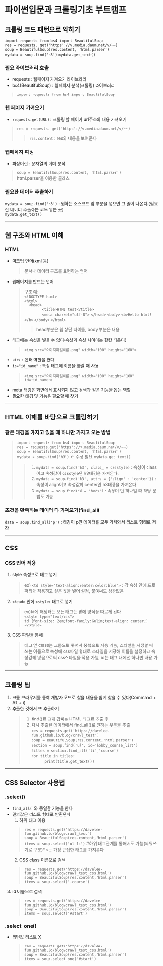 # 파이썬입문과 크롤링기초 부트캠프
## 크롤링 코드 패턴으로 익히기
`import requests from bs4 import BeautifulSoup`  
`res = requests. get('https'://v.media.daum.net/v/~~)`  
`soup = BeautifulSoup(res.content, 'html.parser')`  
`mydata = soup.find('h3')`
`mydata.get_text()`
### 필요 라이브러리 호출
* requests : 웹페이지 가져오기 라이브러리
* bs4(BeautifulSoup) : 웹페이지 분석(크롤링) 라이브러리
> `import requests from bs4 import BeautifulSoup` 

### 웹 페이지 가져오기
* `requests.get(URL)` : 크롤링 할 페이지 url주소의 내용 가져오기
> `res = requests. get('https'://v.media.daum.net/v/~~)`
> > `res.content` : res의 내용을 보여준다

### 웹페이지 파싱
* 파싱이란 : 문자열의 이미 분석
> `soup = BeautifulSoup(res.content, 'html.parser')`  
> html.parser울 아용한 클래스

### 필요한 데이터 추출하기
`mydata = soup.find('h3')` : 원하는 소스코드 앞 부분을 넣으면 그 줄이 나온다.(필요한 데이터 추출하는 코드 넣는 곳)  
`mydata.get_text()`  

---

## 웹 구조와 HTML 이해
### HTML
* 마크업 언어(xml 등)
  > 문서나 데이터 구조를 표현하는 언어
* 웹페이지를 만드는 언어
  > 구조 예:  
`<!DOCTYPE html>`  
`<html>`  
`   <head> `   
`        <title>HTML test</title>`  
`        <meta charset="utf-8">`
    `</head>`
    `<body>`
        `<b>Hello html!</b>`
    `</body>`
`</html>`
  >> head부분은 웹 상단 타이틀, body 부분은 내용
* 태그에는 속성을 넣을 수 있다(속성과 속성 사이에는 한칸 띄운다)  
   > `<img src="이미지파일이름.png" width="100" height="100">`
* `<br>` : 엔터 역할을 한다
* `id="id_name"` : 특정 태그에 이름을 붙일 때 사용
  > `<img src="이미지파일이름.png" width="100" height="100" id="id_name">`
* meta 태깅은 화면에서 표시되지 않고 검색과 같은 기능을 돕는 역할
* 필요한 태깅 및 기능은 필요할 때 찾기

---
## HTML 이해를 바탕으로 크롤링하기
### 같은 태깅을 가지고 있을 때 하나만 가지고 오는 방법
>`import requests from bs4 import BeautifulSoup`  
`res = requests.get('https'://v.media.daum.net/v/~~)`  
`soup = BeautifulSoup(res.content, 'html.parser')`  
`mydata = soup.find('h3')` <- 수정 필요
`mydata.get_text()`
  > > 1. `mydata = soup.find('h3', class_ = cssstyle)` : 속성이 class이고 속성값이 cssstyle인 h3태깅을 가져온다.
  > > 2. `mydata = soup.find('h3', attrs = {'align' : 'center'})` : 속성이 align이고 속성값이 center인 h3태깅을 가져온다
  > > 3. `mydata = soup.find(id = 'body')` : 속성이 단 하나일 때 해당 문법도 가능

### 조건을 만족하는 데이터 다 가져오기(find_all)
`data = soup.find_all('p')` : 태깅이 p인 데이터를 모두 가져와서 리스트 형태로 저장  

 ---
## CSS
### CSS 언어 적용
1. style 속성으로 태그 넣기
   > ex) `<td style="text-align:center;color:blue">` : 각 속성 안에 프로퍼티와 적용하고 싶은 값을 넣어 설정, 붙여써도 상관없음

2. `<head>` 안에 `<style>` 태그로 넣기
    > ex)td에 해당하는 모든 태그는 밑에 양식을 따르게 된다  
  `<style type="text/css">`  
  `td {font-size: 2em;font-family:Gulim;text-align: center;}`  
  `</style>`
3. CSS 파일을 통해
   >태그 옆 class는 그룹으로 묶어서 중복으로 사용 가능, 스타일을 지정할 때 쓰는 이름으로 속성에 css파일 형태로 스타일을 저장해 이름을 설정하고 속성값에 넣음으로써 css스타일을 적용 가능, id는 태그 내에선 하나만 사용 가능
---

## 크롤링 팁
1. 크롬 브라우저를 통해 개발자 모드로 찾을 내용을 쉽게 찾을 수 있다(Command + Alt + i)
2. 추출한 것에서 또 추출하기
   > 1. find()로 크게 감싸는 HTML 태그로 추출 후
   > 2. 다시 추출된 데이터에서 find_all()로 원하는 부분을 추출  
   `res = requests.get('https://davelee-fun.github.io/blog/crawl_test')`  
`soup = BeautifulSoup(res.content,'html.parser')`  
`section = soup.find('ul', id='hobby_course_list')`  
`titles = section.find_all('li','course')`  
`for title in titles:`  
    　　　`print(title.get_text())`
---
## CSS Selector 사용법
### .select()
* `find_all()`와 동일한 기능을 한다
* 결과값은 리스트 형태로 반환된다
  1. 하위 태그 이용
  > `res = requests.get('https://davelee-fun.github.io/blog/crawl_test')`  
`soup = BeautifulSoup(res.content,'html.parser')`  
`items = soup.select('ul li')` #하위 태그관계를 통해서도 가능(띄워쓰기로 구분)* `>`는 가장 근접한 태그를 가져온다  
  2. CSS class 이름으로 검색
    > `res = requests.get('https://davelee-fun.github.io/blog/crawl_test_css.html')`  
`soup = BeautifulSoup(res.content,'html.parser')`  
`items = soup.select('.course')`
3. id 이름으로 검색
   >`res = requests.get('https://davelee-fun.github.io/blog/crawl_test_css.html')`  
`soup = BeautifulSoup(res.content,'html.parser')`  
`items = soup.select('#start')`

### .select_one()
* 리턴값 리스트 X
   >`res = requests.get('https://davelee-fun.github.io/blog/crawl_test_css.html')`  
`soup = BeautifulSoup(res.content,'html.parser')`  
`items = soup.select_one('#start')`